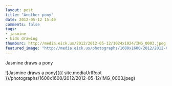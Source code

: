 ```yaml
---
layout: post
title: "Another pony"
date: 2012-05-12 15:40
comments: false
tags: 
- jasmine
- kids drawing
thumbsrc: http://media.eick.us/2012/2012-05-12/1024x1024/IMG_0003.jpeg
featured_image: "http://media.eick.us/photographs/1600x1600/2012/2012-05-12/IMG_0003.jpeg"
---
```

Jasmine draws a pony




![Jasmine draws a pony]({{ site.mediaUrlRoot }}/photographs/1600x1600/2012/2012-05-12/IMG_0003.jpeg)
